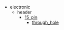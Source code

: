 * electronic
  * header
    * [15_pin](electronic/header/15_pin)
      * [through_hole](electronic/header/15_pin/through_hole)
